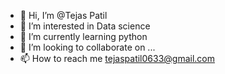 - 👋 Hi, I’m @Tejas Patil
- 👀 I’m interested in Data science
- 🌱 I’m currently learning python
- 💞️ I’m looking to collaborate on ...
- 📫 How to reach me tejaspatil0633@gmail.com

<!---
Tezz0633/Tezz0633 is a ✨ special ✨ repository because its `README.md` (this file) appears on your GitHub profile.
You can click the Preview link to take a look at your changes.
--->
